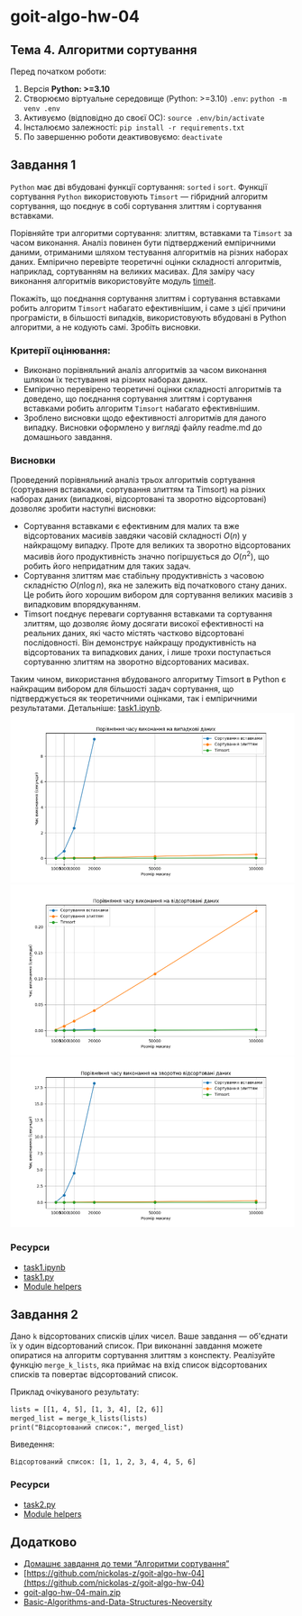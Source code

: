 # goit-algo-hw-04
## Тема 4. Алгоритми сортування

Перед початком роботи:
1. Версія **Python: >=3.10**
2. Cтворюємо віртуальне середовище (Python: >=3.10) `.env`: `python -m venv .env`
3. Активуємо (відповідно до своєї ОС): `source .env/bin/activate`
4. Інсталюємо залежності: `pip install -r requirements.txt`
5. По завершенню роботи деактивовуємо: `deactivate`

## Завдання 1
`Python` має дві вбудовані функції сортування: `sorted` і `sort`. Функції сортування `Python` використовують `Timsort` — гібридний алгоритм сортування, що поєднує в собі сортування злиттям і сортування вставками.

Порівняйте три алгоритми сортування: злиттям, вставками та `Timsort` за часом виконання. Аналіз повинен бути підтверджений емпіричними даними, отриманими шляхом тестування алгоритмів на різних наборах даних. Емпірично перевірте теоретичні оцінки складності алгоритмів, наприклад, сортуванням на великих масивах. Для заміру часу виконання алгоритмів використовуйте модуль [timeit](https://docs.python.org/uk/3/library/timeit.html).

Покажіть, що поєднання сортування злиттям і сортування вставками робить алгоритм `Timsort` набагато ефективнішим, і саме з цієї причини програмісти, в більшості випадків, використовують вбудовані в Python алгоритми, а не кодують самі. Зробіть висновки.

### Критерії оцінювання:
- Виконано порівняльний аналіз алгоритмів за часом виконання шляхом їх тестування на різних наборах даних.
- Емпірично перевірено теоретичні оцінки складності алгоритмів та доведено, що поєднання сортування злиттям і сортування вставками робить алгоритм `Timsort` набагато ефективнішим.
- Зроблено висновки щодо ефективності алгоритмів для даного випадку. Висновки оформлено у вигляді файлу readme.md до домашнього завдання.
### Висновки
Проведений порівняльний аналіз трьох алгоритмів сортування (сортування вставками, сортування злиттям та Timsort) на різних наборах даних (випадкові, відсортовані та зворотно відсортовані) дозволяє зробити наступні висновки:
- Сортування вставками є ефективним для малих та вже відсортованих масивів завдяки часовій складності $O(n)$ у найкращому випадку. Проте для великих та зворотно відсортованих масивів його продуктивність значно погіршується до $O(n^2)$, що робить його непридатним для таких задач.
- Сортування злиттям має стабільну продуктивність з часовою складністю $O(n \log n)$, яка не залежить від початкового стану даних. Це робить його хорошим вибором для сортування великих масивів з випадковим впорядкуванням.
- Timsort поєднує переваги сортування вставками та сортування злиттям, що дозволяє йому досягати високої ефективності на реальних даних, які часто містять частково відсортовані послідовності. Він демонструє найкращу продуктивність на відсортованих та випадкових даних, і лише трохи поступається сортуванню злиттям на зворотно відсортованих масивах.

Таким чином, використання вбудованого алгоритму Timsort в Python є найкращим вибором для більшості задач сортування, що підтверджується як теоретичними оцінками, так і емпіричними результатами. Детальніше: [task1.ipynb](./task1.ipynb).
![Випадкові_data_plot.png](./Випадкові_data_plot.png)
![Відсортовані_data_plot.png](./Відсортовані_data_plot.png)
![Зворотно%20відсортовані_data_plot.png](./Зворотно%20відсортовані_data_plot.png)

### Ресурси
- [task1.ipynb](./task1.ipynb)
- [task1.py](./task1.py)
- [Module helpers](./helpers)

## Завдання 2
Дано `k` відсортованих списків цілих чисел. Ваше завдання — об'єднати їх у один відсортований список. При виконанні завдання можете опиратися на алгоритм сортування злиттям з конспекту. Реалізуйте функцію `merge_k_lists`, яка приймає на вхід список відсортованих списків та повертає відсортований список.

Приклад очікуваного результату:
```
lists = [[1, 4, 5], [1, 3, 4], [2, 6]]
merged_list = merge_k_lists(lists)
print("Відсортований список:", merged_list)
```
Виведення:
```
Відсортований список: [1, 1, 2, 3, 4, 4, 5, 6]
```

### Ресурси
- [task2.py](./task2.py)
- [Module helpers](./helpers)

## Додатково
- [Домашнє завдання до теми “Алгоритми сортування”](https://www.edu.goit.global/uk/learn/24858703/19646173/19656826/homework)
- [https://github.com/nickolas-z/goit-algo-hw-04](https://github.com/nickolas-z/goit-algo-hw-04)
- [goit-algo-hw-04-main.zip](https://s3.eu-north-1.amazonaws.com/lms.goit.files/edc7b953-a194-405c-8adb-842786660226%D0%94%D0%974_%D0%97%D1%83%D0%B1%D1%87%D0%B8%D0%BA%D0%9C%D0%B8%D0%BA%D0%BE%D0%BB%D0%B0%D0%9C%D0%B8%D0%BA%D0%BE%D0%BB%D0%B0%D0%B9%D0%BE%D0%B2%D0%B8%D1%87.zip)
- [Basic-Algorithms-and-Data-Structures-Neoversity](https://github.com/nickolas-z/Basic-Algorithms-and-Data-Structures-Neoversity)